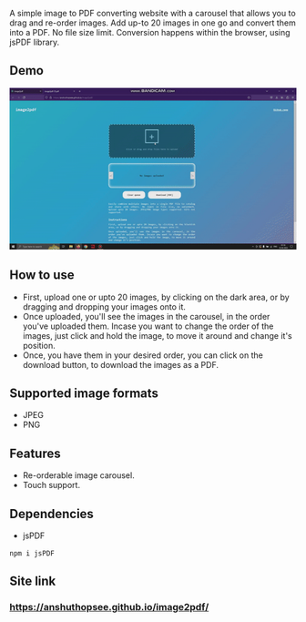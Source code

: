 A simple image to PDF converting website with a carousel that allows you to drag and re-order images. Add up-to 20 images in one go and convert them into a PDF. No file size limit. Conversion happens within the browser, using jsPDF library.

## Demo
![Usage demo](demo/image2pdf.gif)

## How to use
- First, upload one or upto 20 images, by clicking on the dark area, or by dragging and dropping your images onto it.
- Once uploaded, you'll see the images in the carousel, in the order you've uploaded them. Incase you want to change the order of the images, just click and hold the image, to move it around and change it's position.
- Once, you have them in your desired order, you can click on the download button, to download the images as a PDF.

## Supported image formats
- JPEG
- PNG

## Features
- Re-orderable image carousel.
- Touch support.

## Dependencies
- jsPDF
```
npm i jsPDF
```

## Site link
### https://anshuthopsee.github.io/image2pdf/
